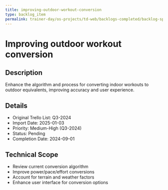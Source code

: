 ```yaml
---
title: improving-outdoor-workout-conversion
type: backlog_item
permalink: trainer-day/os-projects/td-web/backlogs-completed/backlog-specs/improving-outdoor-workout-conversion
---
```


# Improving outdoor workout conversion

## Description
Enhance the algorithm and process for converting indoor workouts to outdoor equivalents, improving accuracy and user experience.

## Details
- Original Trello List: Q3-2024
- Import Date: 2025-01-03
- Priority: Medium-High (Q3-2024)
- Status: Pending
- Completion Date: 2024-09-01

## Technical Scope
- Review current conversion algorithm
- Improve power/pace/effort conversions
- Account for terrain and weather factors
- Enhance user interface for conversion options